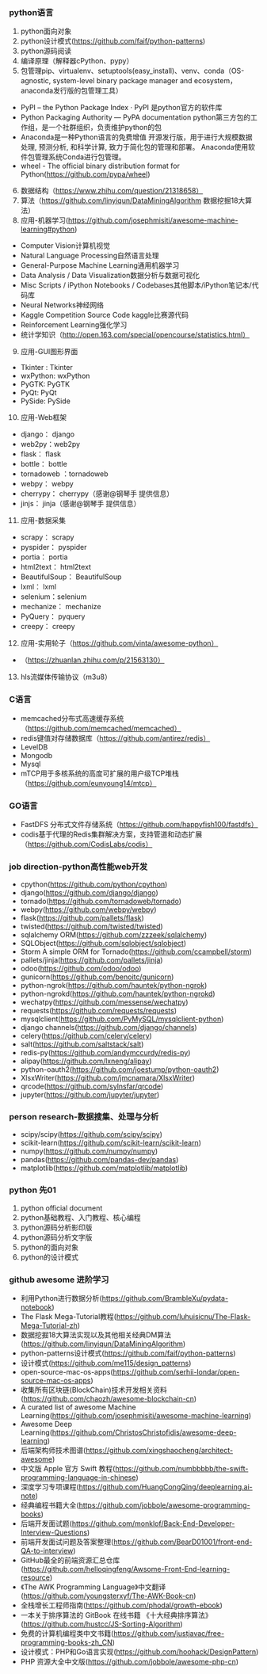 ### python语言
1. python面向对象
2. python设计模式(https://github.com/faif/python-patterns)
3. python源码阅读
4. 编译原理（解释器cPython、pypy）
5. 包管理pip、virtualenv、setuptools(easy_install)、venv、conda（OS-agnostic, system-level binary package manager and ecosystem，anaconda发行版的包管理工具）
- PyPI – the Python Package Index · PyPI 是python官方的软件库
- Python Packaging Authority — PyPA documentation python第三方包的工作组，是一个社群组织，负责维护python的包
- Anaconda是一种Python语言的免费增值 开源发行版，用于进行大规模数据处理, 预测分析, 和科学计算, 致力于简化包的管理和部署。 Anaconda使用软件包管理系统Conda进行包管理。
- wheel - The official binary distribution format for Python(https://github.com/pypa/wheel)
6. 数据结构（https://www.zhihu.com/question/21318658）
7. 算法（https://github.com/linyiqun/DataMiningAlgorithm 数据挖掘18大算法）
8. 应用-机器学习(https://github.com/josephmisiti/awesome-machine-learning#python)
- Computer Vision计算机视觉
- Natural Language Processing自然语言处理
- General-Purpose Machine Learning通用机器学习
- Data Analysis / Data Visualization数据分析与数据可视化
- Misc Scripts / iPython Notebooks / Codebases其他脚本/iPython笔记本/代码库
- Neural Networks神经网络
- Kaggle Competition Source Code kaggle比赛源代码
- Reinforcement Learning强化学习
- 统计学知识（http://open.163.com/special/opencourse/statistics.html）
9. 应用-GUI图形界面
- Tkinter : Tkinter
- wxPython: wxPython
- PyGTK: PyGTK
- PyQt: PyQt
- PySide: PySide
10. 应用-Web框架
- django： django
- web2py：web2py
- flask： flask
- bottle： bottle
- tornadoweb ：tornadoweb
- webpy： webpy
- cherrypy： cherrypy（感谢@钢琴手 提供信息）
- jinjs： jinja（感谢@钢琴手 提供信息）
11. 应用-数据采集
- scrapy： scrapy
- pyspider： pyspider
- portia： portia
- html2text： html2text
- BeautifulSoup： BeautifulSoup
- lxml： lxml
- selenium：selenium
- mechanize： mechanize
- PyQuery： pyquery
- creepy： creepy
12. 应用-实用轮子（https://github.com/vinta/awesome-python）
- （https://zhuanlan.zhihu.com/p/21563130）
13. hls流媒体传输协议（m3u8）


### C语言
- memcached分布式高速缓存系统（https://github.com/memcached/memcached）
- redis键值对存储数据库（https://github.com/antirez/redis）
- LevelDB
- Mongodb
- Mysql
- mTCP用于多核系统的高度可扩展的用户级TCP堆栈（https://github.com/eunyoung14/mtcp）
### GO语言
- FastDFS 分布式文件存储系统（https://github.com/happyfish100/fastdfs）
- codis基于代理的Redis集群解决方案，支持管道和动态扩展（https://github.com/CodisLabs/codis）

### job direction-python高性能web开发
- cpython(https://github.com/python/cpython)
- django(https://github.com/django/django)
- tornado(https://github.com/tornadoweb/tornado)
- webpy(https://github.com/webpy/webpy)
- flask(https://github.com/pallets/flask)
- twisted(https://github.com/twisted/twisted)
- sqlalchemy ORM(https://github.com/zzzeek/sqlalchemy)
- SQLObject(https://github.com/sqlobject/sqlobject)
- Storm A simple ORM for Tornado(https://github.com/ccampbell/storm)
- pallets/jinja(https://github.com/pallets/jinja)
- odoo(https://github.com/odoo/odoo)
- gunicorn(https://github.com/benoitc/gunicorn)
- python-ngrok(https://github.com/hauntek/python-ngrok)
- python-ngrokd(https://github.com/hauntek/python-ngrokd)
- wechatpy(https://github.com/messense/wechatpy)
- requests(https://github.com/requests/requests)
- mysqlclient(https://github.com/PyMySQL/mysqlclient-python)
- django channels(https://github.com/django/channels)
- celery(https://github.com/celery/celery)
- salt(https://github.com/saltstack/salt)
- redis-py(https://github.com/andymccurdy/redis-py)
- alipay(https://github.com/lxneng/alipay)
- python-oauth2(https://github.com/joestump/python-oauth2)
- XlsxWriter(https://github.com/jmcnamara/XlsxWriter)
- qrcode(https://github.com/sylnsfar/qrcode)
- jupyter(https://github.com/jupyter/jupyter)

### person research-数据搜集、处理与分析
- scipy/scipy(https://github.com/scipy/scipy)
- scikit-learn(https://github.com/scikit-learn/scikit-learn)
- numpy(https://github.com/numpy/numpy)
- pandas(https://github.com/pandas-dev/pandas)
- matplotlib(https://github.com/matplotlib/matplotlib)

### python 先01
1. python official document
2. python基础教程、入门教程、核心编程
3. python源码分析影印版
4. python源码分析文字版
5. python的面向对象
6. python的设计模式

### github awesome 进阶学习
- 利用Python进行数据分析(https://github.com/BrambleXu/pydata-notebook)
- The Flask Mega-Tutorial教程(https://github.com/luhuisicnu/The-Flask-Mega-Tutorial-zh)
- 数据挖掘18大算法实现以及其他相关经典DM算法(https://github.com/linyiqun/DataMiningAlgorithm)
- python-patterns设计模式(https://github.com/faif/python-patterns)
- 设计模式(https://github.com/me115/design_patterns)
- open-source-mac-os-apps(https://github.com/serhii-londar/open-source-mac-os-apps)
- 收集所有区块链(BlockChain)技术开发相关资料(https://github.com/chaozh/awesome-blockchain-cn)
- A curated list of awesome Machine Learning(https://github.com/josephmisiti/awesome-machine-learning)
- Awesome Deep Learning(https://github.com/ChristosChristofidis/awesome-deep-learning)
- 后端架构师技术图谱(https://github.com/xingshaocheng/architect-awesome)
- 中文版 Apple 官方 Swift 教程(https://github.com/numbbbbb/the-swift-programming-language-in-chinese)
- 深度学习专项课程(https://github.com/HuangCongQing/deeplearning.ai-note)
- 经典编程书籍大全(https://github.com/jobbole/awesome-programming-books)
- 后端开发面试题(https://github.com/monklof/Back-End-Developer-Interview-Questions)
- 前端开发面试问题及答案整理(https://github.com/BearD01001/front-end-QA-to-interview)
- GitHub最全的前端资源汇总仓库(https://github.com/helloqingfeng/Awsome-Front-End-learning-resource)
- 《The AWK Programming Language》中文翻译(https://github.com/youngsterxyf/The-AWK-Book-cn)
- 全栈增长工程师指南(https://github.com/phodal/growth-ebook)
- 一本关于排序算法的 GitBook 在线书籍 《十大经典排序算法》(https://github.com/hustcc/JS-Sorting-Algorithm)
- 免费的计算机编程类中文书籍(https://github.com/justjavac/free-programming-books-zh_CN)
- 设计模式：PHP和Go语言实现(https://github.com/hoohack/DesignPattern)
- PHP 资源大全中文版(https://github.com/jobbole/awesome-php-cn)